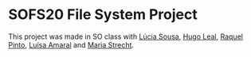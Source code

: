 # SOFS20 File System Project
This project was made in SO class with [Lúcia Sousa](https://github.com/luciasousa), [Hugo Leal](https://github.com/hugolardosa), [Raquel Pinto](https://github.com/RaquelPinto2000), [Luísa Amaral](https://github.com/LuisaTheAmaral) and [Maria Strecht](https://github.com/MariaStrecht).
